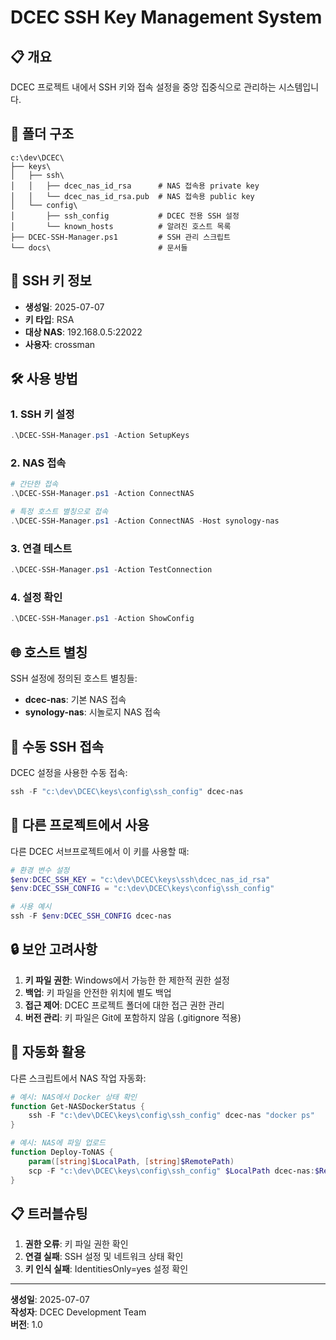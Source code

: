 # DCEC SSH Key Management System

## 📋 개요
DCEC 프로젝트 내에서 SSH 키와 접속 설정을 중앙 집중식으로 관리하는 시스템입니다.

## 📁 폴더 구조
```
c:\dev\DCEC\
├── keys\
│   ├── ssh\
│   │   ├── dcec_nas_id_rsa      # NAS 접속용 private key
│   │   └── dcec_nas_id_rsa.pub  # NAS 접속용 public key
│   └── config\
│       ├── ssh_config           # DCEC 전용 SSH 설정
│       └── known_hosts          # 알려진 호스트 목록
├── DCEC-SSH-Manager.ps1         # SSH 관리 스크립트
└── docs\                        # 문서들
```

## 🔑 SSH 키 정보
- **생성일**: 2025-07-07
- **키 타입**: RSA
- **대상 NAS**: 192.168.0.5:22022
- **사용자**: crossman

## 🛠️ 사용 방법

### 1. SSH 키 설정
```powershell
.\DCEC-SSH-Manager.ps1 -Action SetupKeys
```

### 2. NAS 접속
```powershell
# 간단한 접속
.\DCEC-SSH-Manager.ps1 -Action ConnectNAS

# 특정 호스트 별칭으로 접속
.\DCEC-SSH-Manager.ps1 -Action ConnectNAS -Host synology-nas
```

### 3. 연결 테스트
```powershell
.\DCEC-SSH-Manager.ps1 -Action TestConnection
```

### 4. 설정 확인
```powershell
.\DCEC-SSH-Manager.ps1 -Action ShowConfig
```

## 🌐 호스트 별칭
SSH 설정에 정의된 호스트 별칭들:

- **dcec-nas**: 기본 NAS 접속
- **synology-nas**: 시놀로지 NAS 접속

## 🔧 수동 SSH 접속
DCEC 설정을 사용한 수동 접속:
```powershell
ssh -F "c:\dev\DCEC\keys\config\ssh_config" dcec-nas
```

## 📝 다른 프로젝트에서 사용
다른 DCEC 서브프로젝트에서 이 키를 사용할 때:

```powershell
# 환경 변수 설정
$env:DCEC_SSH_KEY = "c:\dev\DCEC\keys\ssh\dcec_nas_id_rsa"
$env:DCEC_SSH_CONFIG = "c:\dev\DCEC\keys\config\ssh_config"

# 사용 예시
ssh -F $env:DCEC_SSH_CONFIG dcec-nas
```

## 🔒 보안 고려사항
1. **키 파일 권한**: Windows에서 가능한 한 제한적 권한 설정
2. **백업**: 키 파일을 안전한 위치에 별도 백업
3. **접근 제어**: DCEC 프로젝트 폴더에 대한 접근 권한 관리
4. **버전 관리**: 키 파일은 Git에 포함하지 않음 (.gitignore 적용)

## 🚀 자동화 활용
다른 스크립트에서 NAS 작업 자동화:

```powershell
# 예시: NAS에서 Docker 상태 확인
function Get-NASDockerStatus {
    ssh -F "c:\dev\DCEC\keys\config\ssh_config" dcec-nas "docker ps"
}

# 예시: NAS에 파일 업로드
function Deploy-ToNAS {
    param([string]$LocalPath, [string]$RemotePath)
    scp -F "c:\dev\DCEC\keys\config\ssh_config" $LocalPath dcec-nas:$RemotePath
}
```

## 📋 트러블슈팅
1. **권한 오류**: 키 파일 권한 확인
2. **연결 실패**: SSH 설정 및 네트워크 상태 확인
3. **키 인식 실패**: IdentitiesOnly=yes 설정 확인

---
**생성일**: 2025-07-07  
**작성자**: DCEC Development Team  
**버전**: 1.0
